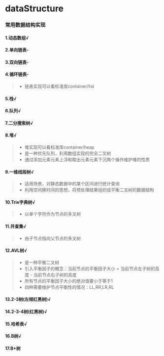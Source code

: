 # dataStructure
### 常用数据结构实现
#### 1.动态数组√  
#### 2.单向链表-  
#### 3.双向链表-  
#### 4.循环链表-  
> + 链表实现可以看标准库container/list  
#### 5.栈√  
#### 6.队列√  
#### 7.二分搜索树√  
#### 8.堆√  
> + 堆实现可以看标准库container/heap  
> + 是一种优先队列，利用数组实现的完全二叉树
> + 通过添加元素元素上浮和取出元素元素下沉两个操作维护堆的性质
#### 9.一维线段树√  
> + 适用场景，对静态数据中的某个区间进行统计查询
> + 利用空间换时间的思想，将预处理结果组织成平衡二叉树的数据结构
#### 10.Trie字典树√  
> + 以单个字符作为节点的多叉树
#### 11.并查集√  
> + 由子节点指向父节点的多叉树
#### 12.AVL树√   
> + 是一种平衡二叉树
> + 引入平衡因子的概念：当前节点的平衡因子大小 = 当前节点左子树的高度 - 当前节点右子树的高度
> + 所有节点的平衡因子大小的绝对值要小于等于1
> + 四种需要维护节点平衡性的情况：LL,RR,LR,RL
#### 13.2-3树(左倾红黑树)√
#### 14.2-3-4树(红黑树)√  
#### 15.哈希表√     
#### 16.B树√
#### 17.B+树
